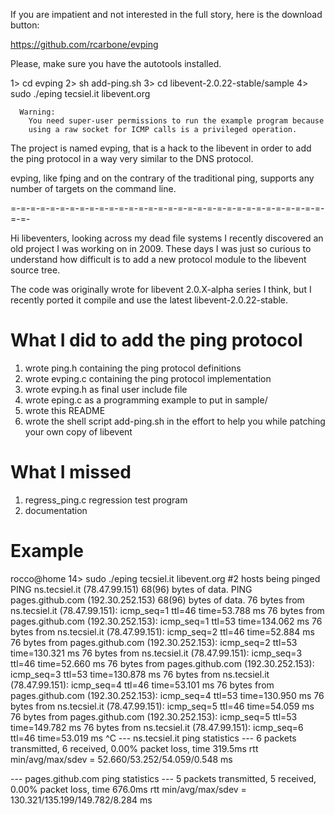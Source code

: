 <preface>

If you are impatient and not interested in the full story,
here is the download button:

   https://github.com/rcarbone/evping

Please, make sure you have the autotools installed.

   1> cd evping
   2> sh add-ping.sh
   3> cd libevent-2.0.22-stable/sample
   4> sudo ./eping tecsiel.it libevent.org

      Warning:
        You need super-user permissions to run the example program because
        using a raw socket for ICMP calls is a privileged operation.

</preface>


The project is named evping, that is a hack to the libevent in order
to add the ping protocol in a way very similar to the DNS protocol.

evping, like fping and on the contrary of the traditional ping,
supports any number of targets on the command line.


=-=-=-=-=-=-=-=-=-=-=-=-=-=-=-=-=-=-=-=-=-=-=-=-=-=-=-=-=-=-=-=-=-=-

  Hi libeventers,
looking across my dead file systems I recently discovered an old
project I was working on in 2009.  These days I was just so
curious to understand how difficult is to add a new protocol module
to the libevent source tree.


The code was originally wrote for libevent 2.0.X-alpha series I think,
but I recently ported it compile and use the latest libevent-2.0.22-stable.


What I did to add the ping protocol
===================================

  1. wrote ping.h containing the ping protocol definitions
  2. wrote evping.c containing the ping protocol implementation
  3. wrote evping.h as final user include file
  4. wrote eping.c as a programming example to put in sample/
  5. wrote this README
  6. wrote the shell script add-ping.sh
     in the effort to help you while patching your own copy of libevent

What I missed
=============

  1. regress_ping.c regression test program
  2. documentation


Example
=======

rocco@home 14> sudo ./eping tecsiel.it libevent.org
#2 hosts being pinged
PING ns.tecsiel.it (78.47.99.151) 68(96) bytes of data.
PING pages.github.com (192.30.252.153) 68(96) bytes of data.
76 bytes from ns.tecsiel.it (78.47.99.151): icmp_seq=1 ttl=46 time=53.788 ms
76 bytes from pages.github.com (192.30.252.153): icmp_seq=1 ttl=53 time=134.062 ms
76 bytes from ns.tecsiel.it (78.47.99.151): icmp_seq=2 ttl=46 time=52.884 ms
76 bytes from pages.github.com (192.30.252.153): icmp_seq=2 ttl=53 time=130.321 ms
76 bytes from ns.tecsiel.it (78.47.99.151): icmp_seq=3 ttl=46 time=52.660 ms
76 bytes from pages.github.com (192.30.252.153): icmp_seq=3 ttl=53 time=130.878 ms
76 bytes from ns.tecsiel.it (78.47.99.151): icmp_seq=4 ttl=46 time=53.101 ms
76 bytes from pages.github.com (192.30.252.153): icmp_seq=4 ttl=53 time=130.950 ms
76 bytes from ns.tecsiel.it (78.47.99.151): icmp_seq=5 ttl=46 time=54.059 ms
76 bytes from pages.github.com (192.30.252.153): icmp_seq=5 ttl=53 time=149.782 ms
76 bytes from ns.tecsiel.it (78.47.99.151): icmp_seq=6 ttl=46 time=53.019 ms
^C
--- ns.tecsiel.it ping statistics ---
6 packets transmitted, 6 received, 0.00% packet loss, time 319.5ms
rtt min/avg/max/sdev = 52.660/53.252/54.059/0.548 ms

--- pages.github.com ping statistics ---
5 packets transmitted, 5 received, 0.00% packet loss, time 676.0ms
rtt min/avg/max/sdev = 130.321/135.199/149.782/8.284 ms
